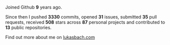 Joined Github **9** years ago.

Since then I pushed **3330** commits, opened **31** issues, submitted **35** pull requests, received **508** stars across **87** personal projects and contributed to **13** public repositories.

Find out more about me on [lukasbach.com](https://lukasbach.com)
